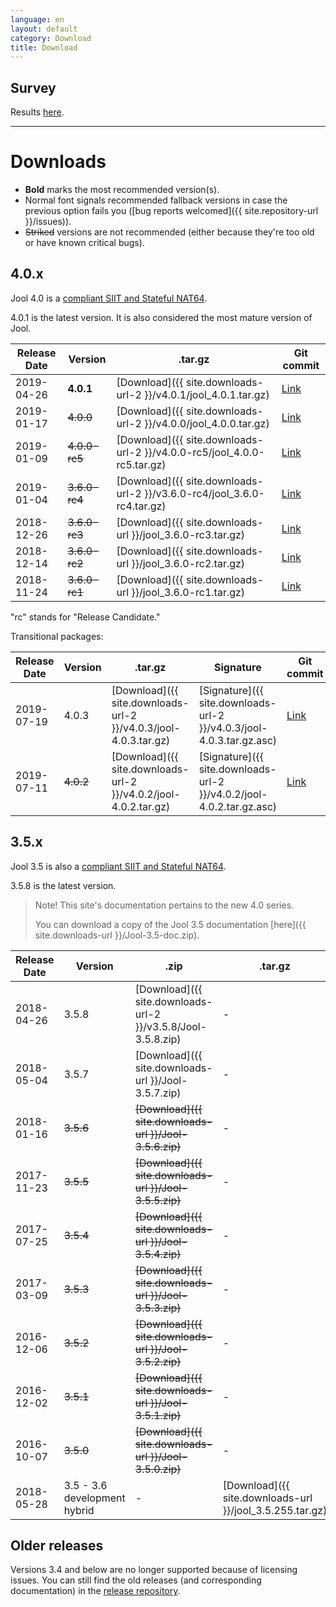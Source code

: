 ```yaml
---
language: en
layout: default
category: Download
title: Download
---
```


## Survey

Results [here](index.html#survey).

-------------------

# Downloads

- **Bold** marks the most recommended version(s).
- Normal font signals recommended fallback versions in case the previous option fails you ([bug reports welcomed]({{ site.repository-url }}/issues)).
- <del>Striked</del> versions are not recommended (either because they're too old or have known critical bugs).

## 4.0.x

Jool 4.0 is a [compliant SIIT and Stateful NAT64](intro-jool.html#compliance).

4.0.1 is the latest version. It is also considered the most mature version of Jool.

| Release Date | Version | .tar.gz | Git commit |
|--------------|---------|---------|------------|
| 2019-04-26   | **4.0.1**            | [Download]({{ site.downloads-url-2 }}/v4.0.1/jool_4.0.1.tar.gz) | <a href="{{ site.repository-url }}/tree/v4.0.1" target="_blank">Link</a> |
| 2019-01-17   | <del>4.0.0</del>     | [Download]({{ site.downloads-url-2 }}/v4.0.0/jool_4.0.0.tar.gz) | <a href="{{ site.repository-url }}/tree/v4.0.0" target="_blank">Link</a> |
| 2019-01-09   | <del>4.0.0-rc5</del> | [Download]({{ site.downloads-url-2 }}/v4.0.0-rc5/jool_4.0.0-rc5.tar.gz) | <a href="{{ site.repository-url }}/tree/v4.0.0-rc5" target="_blank">Link</a> |
| 2019-01-04   | <del>3.6.0-rc4</del> | [Download]({{ site.downloads-url-2 }}/v3.6.0-rc4/jool_3.6.0-rc4.tar.gz) | <a href="{{ site.repository-url }}/tree/v3.6.0-rc4" target="_blank">Link</a> |
| 2018-12-26   | <del>3.6.0-rc3</del> | [Download]({{ site.downloads-url }}/jool_3.6.0-rc3.tar.gz) | <a href="{{ site.repository-url }}/tree/v3.6.0-rc3" target="_blank">Link</a> |
| 2018-12-14   | <del>3.6.0-rc2</del> | [Download]({{ site.downloads-url }}/jool_3.6.0-rc2.tar.gz) | <a href="{{ site.repository-url }}/tree/v3.6.0-rc2" target="_blank">Link</a> |
| 2018-11-24   | <del>3.6.0-rc1</del> | [Download]({{ site.downloads-url }}/jool_3.6.0-rc1.tar.gz) | <a href="{{ site.repository-url }}/tree/v3.6.0-rc1" target="_blank">Link</a> |

"rc" stands for "Release Candidate."

Transitional packages:

| Release Date | Version | .tar.gz | Signature | Git commit |
|--------------|---------|---------|-----------|------------|
| 2019-07-19   | 4.0.3   | [Download]({{ site.downloads-url-2 }}/v4.0.3/jool-4.0.3.tar.gz) | [Signature]({{ site.downloads-url-2 }}/v4.0.3/jool-4.0.3.tar.gz.asc) | <a href="{{ site.repository-url }}/tree/v4.0.3" target="_blank">Link</a> |
| 2019-07-11   | <del>4.0.2</del>   | [Download]({{ site.downloads-url-2 }}/v4.0.2/jool-4.0.2.tar.gz) | [Signature]({{ site.downloads-url-2 }}/v4.0.2/jool-4.0.2.tar.gz.asc) | <a href="{{ site.repository-url }}/tree/v4.0.2" target="_blank">Link</a> |

## 3.5.x

Jool 3.5 is also a [compliant SIIT and Stateful NAT64](intro-jool.html#compliance).

3.5.8 is the latest version.

> Note! This site's documentation pertains to the new 4.0 series.
>
> You can download a copy of the Jool 3.5 documentation [here]({{ site.downloads-url }}/Jool-3.5-doc.zip).

| Release Date | Version | .zip | .tar.gz | Git commit |
|--------------|---------|------|---------|------------|
| 2018-04-26 | 3.5.8 | [Download]({{ site.downloads-url-2 }}/v3.5.8/Jool-3.5.8.zip) | - | <a href="{{ site.repository-url }}/tree/v3.5.8" target="_blank">Link</a> |
| 2018-05-04 | 3.5.7 | [Download]({{ site.downloads-url }}/Jool-3.5.7.zip) | - | <a href="{{ site.repository-url }}/tree/v3.5.7" target="_blank">Link</a> |
| 2018-01-16 | <del>3.5.6</del> | <del>[Download]({{ site.downloads-url }}/Jool-3.5.6.zip)</del> | - | <a href="{{ site.repository-url }}/tree/v3.5.6" target="_blank">Link</a> |
| 2017-11-23 | <del>3.5.5</del> | <del>[Download]({{ site.downloads-url }}/Jool-3.5.5.zip)</del> | - | <a href="{{ site.repository-url }}/tree/v3.5.5" target="_blank">Link</a> |
| 2017-07-25 | <del>3.5.4</del> | <del>[Download]({{ site.downloads-url }}/Jool-3.5.4.zip)</del> | - | <a href="{{ site.repository-url }}/tree/v3.5.4" target="_blank">Link</a> |
| 2017-03-09 | <del>3.5.3</del> | <del>[Download]({{ site.downloads-url }}/Jool-3.5.3.zip)</del> | - | <a href="{{ site.repository-url }}/tree/v3.5.3" target="_blank">Link</a> |
| 2016-12-06 | <del>3.5.2</del> | <del>[Download]({{ site.downloads-url }}/Jool-3.5.2.zip)</del> | - | <a href="{{ site.repository-url }}/tree/v3.5.2" target="_blank">Link</a> |
| 2016-12-02 | <del>3.5.1</del> | <del>[Download]({{ site.downloads-url }}/Jool-3.5.1.zip)</del> | - | <a href="{{ site.repository-url }}/tree/v3.5.1" target="_blank">Link</a> |
| 2016-10-07 | <del>3.5.0</del> | <del>[Download]({{ site.downloads-url }}/Jool-3.5.0.zip)</del> | - | <a href="{{ site.repository-url }}/tree/v3.5.0" target="_blank">Link</a> |
| 2018-05-28 | 3.5 - 3.6 development hybrid | - | [Download]({{ site.downloads-url }}/jool_3.5.255.tar.gz) | <a href="{{ site.repository-url }}/tree/976a08dbbd85d22220ef846f12855592c7236448" target="_blank">Link</a> |

## Older releases

Versions 3.4 and below are no longer supported because of licensing issues. You can still find the old releases (and corresponding documentation) in the [release repository](https://github.com/NICMx/releases/tree/master/Jool).

